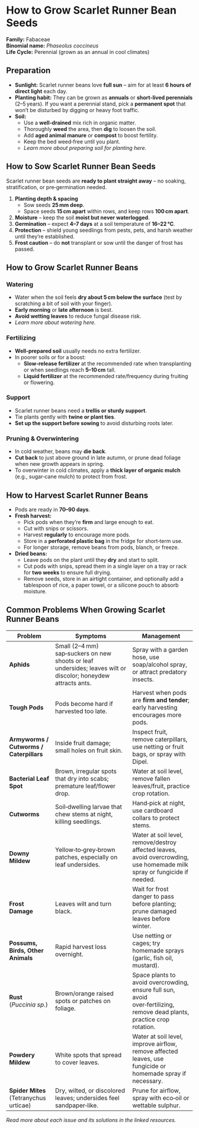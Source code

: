 # How to Grow Scarlet Runner Bean Seeds

**Family:** Fabaceae  
**Binomial name:** _Phaseolus coccineus_  
**Life Cycle:** Perennial (grown as an annual in cool climates)

## Preparation

- **Sunlight:** Scarlet runner beans love **full sun** – aim for at least **6 hours of direct light** each day.  
- **Planting habit:** They can be grown as **annuals** or **short‑lived perennials** (2–5 years). If you want a perennial stand, pick a **permanent spot** that won’t be disturbed by digging or heavy foot traffic.  
- **Soil:**  
  - Use a **well‑drained** mix rich in organic matter.  
  - Thoroughly **weed** the area, then **dig** to loosen the soil.  
  - Add **aged animal manure** or **compost** to boost fertility.  
  - Keep the bed weed‑free until you plant.  
  - *Learn more about preparing soil for planting here.*

## How to Sow Scarlet Runner Bean Seeds

Scarlet runner bean seeds are **ready to plant straight away** – no soaking, stratification, or pre‑germination needed.

1. **Planting depth & spacing**  
   - Sow seeds **25 mm deep**.  
   - Space seeds **15 cm apart** within rows, and keep rows **100 cm apart**.  
2. **Moisture** – keep the soil **moist but never waterlogged**.  
3. **Germination** – expect **4–7 days** at a soil temperature of **16–22 °C**.  
4. **Protection** – shield young seedlings from pests, pets, and harsh weather until they’re established.  
5. **Frost caution** – do **not** transplant or sow until the danger of frost has passed.

## How to Grow Scarlet Runner Beans

### Watering

- Water when the soil feels **dry about 5 cm below the surface** (test by scratching a bit of soil with your finger).  
- **Early morning** or **late afternoon** is best.  
- **Avoid wetting leaves** to reduce fungal disease risk.  
- *Learn more about watering here.*

### Fertilizing

- **Well‑prepared soil** usually needs no extra fertilizer.  
- In poorer soils or for a boost:  
  - **Slow‑release fertilizer** at the recommended rate when transplanting or when seedlings reach **5–10 cm** tall.  
  - **Liquid fertilizer** at the recommended rate/frequency during fruiting or flowering.

### Support

- Scarlet runner beans need a **trellis or sturdy support**.  
- Tie plants gently with **twine or plant ties**.  
- **Set up the support before sowing** to avoid disturbing roots later.

### Pruning & Overwintering

- In cold weather, beans may **die back**.  
- **Cut back** to just above ground in late autumn, or prune dead foliage when new growth appears in spring.  
- To overwinter in cold climates, apply a **thick layer of organic mulch** (e.g., sugar‑cane mulch) to protect from frost.

## How to Harvest Scarlet Runner Beans

- Pods are ready in **70–90 days**.  
- **Fresh harvest:**  
  - Pick pods when they’re **firm** and large enough to eat.  
  - Cut with snips or scissors.  
  - Harvest **regularly** to encourage more pods.  
  - Store in a **perforated plastic bag** in the fridge for short‑term use.  
  - For longer storage, remove beans from pods, blanch, or freeze.  
- **Dried beans:**  
  - Leave pods on the plant until they **dry** and start to split.  
  - Cut pods with snips, spread them in a single layer on a tray or rack for **two weeks** to ensure full drying.  
  - Remove seeds, store in an airtight container, and optionally add a tablespoon of rice, a paper towel, or a silicone pouch to absorb moisture.

## Common Problems When Growing Scarlet Runner Beans

| Problem | Symptoms | Management |
|---------|----------|------------|
| **Aphids** | Small (2–4 mm) sap‑suckers on new shoots or leaf undersides; leaves wilt or discolor; honeydew attracts ants. | Spray with a garden hose, use soap/alcohol spray, or attract predatory insects. |
| **Tough Pods** | Pods become hard if harvested too late. | Harvest when pods are **firm and tender**; early harvesting encourages more pods. |
| **Armyworms / Cutworms / Caterpillars** | Inside fruit damage; small holes on fruit skin. | Inspect fruit, remove caterpillars, use netting or fruit bags, or spray with Dipel. |
| **Bacterial Leaf Spot** | Brown, irregular spots that dry into scabs; premature leaf/flower drop. | Water at soil level, remove fallen leaves/fruit, practice crop rotation. |
| **Cutworms** | Soil‑dwelling larvae that chew stems at night, killing seedlings. | Hand‑pick at night, use cardboard collars to protect stems. |
| **Downy Mildew** | Yellow‑to‑grey‑brown patches, especially on leaf undersides. | Water at soil level, remove/destroy affected leaves, avoid overcrowding, use homemade milk spray or fungicide if needed. |
| **Frost Damage** | Leaves wilt and turn black. | Wait for frost danger to pass before planting; prune damaged leaves before winter. |
| **Possums, Birds, Other Animals** | Rapid harvest loss overnight. | Use netting or cages; try homemade sprays (garlic, fish oil, mustard). |
| **Rust** (_Puccinia sp._) | Brown/orange raised spots or patches on foliage. | Space plants to avoid overcrowding, ensure full sun, avoid over‑fertilizing, remove dead plants, practice crop rotation. |
| **Powdery Mildew** | White spots that spread to cover leaves. | Water at soil level, improve airflow, remove affected leaves, use fungicide or homemade spray if necessary. |
| **Spider Mites** (Tetranychus urticae) | Dry, wilted, or discolored leaves; undersides feel sandpaper‑like. | Prune for airflow, spray with eco‑oil or wettable sulphur. |

*Read more about each issue and its solutions in the linked resources.*
